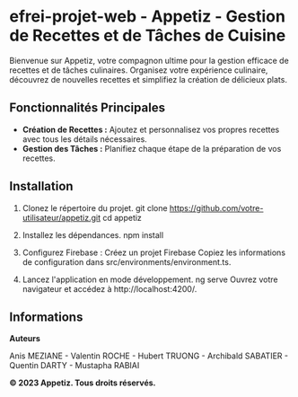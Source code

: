 # efrei-projet-web - Appetiz - Gestion de Recettes et de Tâches de Cuisine

Bienvenue sur Appetiz, votre compagnon ultime pour la gestion efficace de recettes et de tâches culinaires. Organisez votre expérience culinaire, découvrez de nouvelles recettes et simplifiez la création de délicieux plats.

## Fonctionnalités Principales

- **Création de Recettes :** Ajoutez et personnalisez vos propres recettes avec tous les détails nécessaires.
- **Gestion des Tâches :** Planifiez chaque étape de la préparation de vos recettes.

## Installation

1. Clonez le répertoire du projet.
    git clone https://github.com/votre-utilisateur/appetiz.git
    cd appetiz

2. Installez les dépendances.
    npm install
    

3. Configurez Firebase :
    Créez un projet Firebase
    Copiez les informations de configuration dans src/environments/environment.ts.

4. Lancez l'application en mode développement.
    ng serve
    Ouvrez votre navigateur et accédez à http://localhost:4200/.

## Informations

**Auteurs**

Anis MEZIANE - Valentin ROCHE - Hubert TRUONG - Archibald SABATIER - Quentin DARTY - Mustapha RABIAI


**© 2023 Appetiz. Tous droits réservés.**
